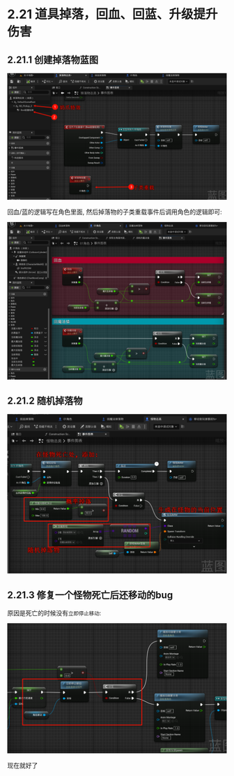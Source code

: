 # 2.21 道具掉落，回血、回蓝、升级提升伤害
## 2.21.1 创建掉落物蓝图

![Clip_2024-06-15_00-13-14.png](./Clip_2024-06-15_00-13-14.png)

回血/蓝的逻辑写在角色里面, 然后掉落物的子类重载事件后调用角色的逻辑即可:

![Clip_2024-06-15_00-26-50.png](./Clip_2024-06-15_00-26-50.png)

## 2.21.2 随机掉落物

![Clip_2024-06-15_00-28-32.png](./Clip_2024-06-15_00-28-32.png)

## 2.21.3 修复一个怪物死亡后还移动的bug
原因是死亡的时候没有`立即停止移动`:

![Clip_2024-06-15_00-29-09.png](./Clip_2024-06-15_00-29-09.png)

现在就好了